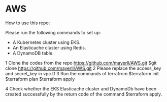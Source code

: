 # AWS

How to use this repo:

Please run the following commands to set up:

- A Kubernetes cluster using EKS.
- An Elasticache cluster using Redis.
- A DynamoDB table.

1 Clone the codes from the repo https://github.com/mayerll/AWS.git
    $git clone https://github.com/mayerll/AWS.git
2 Please replace the access_key and secret_key in vpc.tf
3 Run the commands of terrafrom 
    $terraform init
    $terraform plan
    $terraform apply
    
4 Check whether the EKS Elasticache cluster and DynamoDb have been created successfully by the return code of the command $terraform apply.
